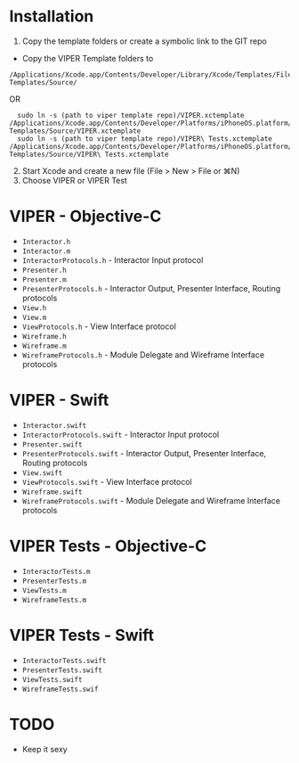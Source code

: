 # Installation

1. Copy the template folders or create a symbolic link to the GIT repo
  - Copy the VIPER Template folders to 
```
/Applications/Xcode.app/Contents/Developer/Library/Xcode/Templates/File\ Templates/Source/
```

   OR

```
  sudo ln -s (path to viper template repo)/VIPER.xctemplate /Applications/Xcode.app/Contents/Developer/Platforms/iPhoneOS.platform/Developer/Library/Xcode/Templates/File\ Templates/Source/VIPER.xctemplate
  sudo ln -s (path to viper template repo)/VIPER\ Tests.xctemplate /Applications/Xcode.app/Contents/Developer/Platforms/iPhoneOS.platform/Developer/Library/Xcode/Templates/File\ Templates/Source/VIPER\ Tests.xctemplate
```
2. Start Xcode and create a new file (File > New > File or ⌘N)
3. Choose VIPER or VIPER Test

# VIPER - Objective-C

- `Interactor.h`
- `Interactor.m`
- `InteractorProtocols.h` - Interactor Input protocol
- `Presenter.h`
- `Presenter.m`
- `PresenterProtocols.h` - Interactor Output, Presenter Interface, Routing protocols
- `View.h`
- `View.m`
- `ViewProtocols.h` - View Interface protocol
- `Wireframe.h`
- `Wireframe.m`
- `WireframeProtocols.h` - Module Delegate and Wireframe Interface protocols

# VIPER - Swift

- `Interactor.swift`
- `InteractorProtocols.swift` - Interactor Input protocol
- `Presenter.swift`
- `PresenterProtocols.swift` - Interactor Output, Presenter Interface, Routing protocols
- `View.swift`
- `ViewProtocols.swift` - View Interface protocol
- `Wireframe.swift`
- `WireframeProtocols.swift` - Module Delegate and Wireframe Interface protocols

# VIPER Tests - Objective-C

- `InteractorTests.m`
- `PresenterTests.m`
- `ViewTests.m`
- `WireframeTests.m`

# VIPER Tests - Swift

- `InteractorTests.swift`
- `PresenterTests.swift`
- `ViewTests.swift`
- `WireframeTests.swif`

# TODO

- Keep it sexy
